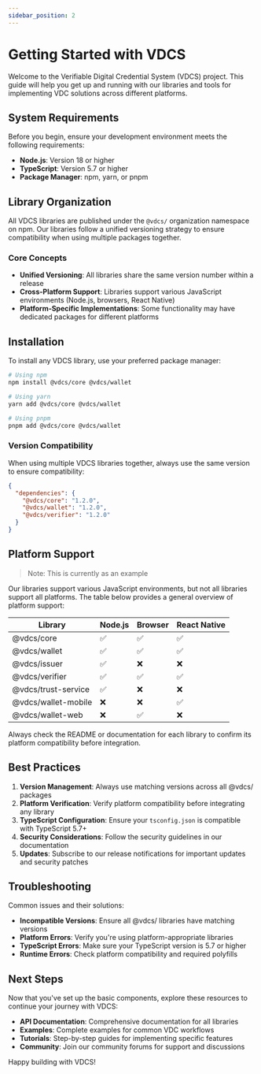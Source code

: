 ```yaml
---
sidebar_position: 2
---
```


# Getting Started with VDCS

Welcome to the Verifiable Digital Credential System (VDCS) project. This guide will help you get up and running with our libraries and tools for implementing VDC solutions across different platforms.

## System Requirements

Before you begin, ensure your development environment meets the following requirements:

- **Node.js**: Version 18 or higher
- **TypeScript**: Version 5.7 or higher
- **Package Manager**: npm, yarn, or pnpm

## Library Organization

All VDCS libraries are published under the `@vdcs/` organization namespace on npm. Our libraries follow a unified versioning strategy to ensure compatibility when using multiple packages together.

### Core Concepts

- **Unified Versioning**: All libraries share the same version number within a release
- **Cross-Platform Support**: Libraries support various JavaScript environments (Node.js, browsers, React Native)
- **Platform-Specific Implementations**: Some functionality may have dedicated packages for different platforms

## Installation

To install any VDCS library, use your preferred package manager:

```bash
# Using npm
npm install @vdcs/core @vdcs/wallet

# Using yarn
yarn add @vdcs/core @vdcs/wallet

# Using pnpm
pnpm add @vdcs/core @vdcs/wallet
```

### Version Compatibility

When using multiple VDCS libraries together, always use the same version to ensure compatibility:

```json
{
  "dependencies": {
    "@vdcs/core": "1.2.0",
    "@vdcs/wallet": "1.2.0",
    "@vdcs/verifier": "1.2.0"
  }
}
```

## Platform Support

> Note: This is currently as an example

Our libraries support various JavaScript environments, but not all libraries support all platforms. The table below provides a general overview of platform support:

| Library             | Node.js | Browser | React Native |
| ------------------- | ------- | ------- | ------------ |
| @vdcs/core          | ✅      | ✅      | ✅           |
| @vdcs/wallet        | ✅      | ✅      | ✅           |
| @vdcs/issuer        | ✅      | ❌      | ❌           |
| @vdcs/verifier      | ✅      | ✅      | ✅           |
| @vdcs/trust-service | ✅      | ❌      | ❌           |
| @vdcs/wallet-mobile | ❌      | ❌      | ✅           |
| @vdcs/wallet-web    | ❌      | ✅      | ❌           |

Always check the README or documentation for each library to confirm its platform compatibility before integration.

## Best Practices

1. **Version Management**: Always use matching versions across all @vdcs/ packages
2. **Platform Verification**: Verify platform compatibility before integrating any library
3. **TypeScript Configuration**: Ensure your `tsconfig.json` is compatible with TypeScript 5.7+
4. **Security Considerations**: Follow the security guidelines in our documentation
5. **Updates**: Subscribe to our release notifications for important updates and security patches

## Troubleshooting

Common issues and their solutions:

- **Incompatible Versions**: Ensure all @vdcs/ libraries have matching versions
- **Platform Errors**: Verify you're using platform-appropriate libraries
- **TypeScript Errors**: Make sure your TypeScript version is 5.7 or higher
- **Runtime Errors**: Check platform compatibility and required polyfills

## Next Steps

Now that you've set up the basic components, explore these resources to continue your journey with VDCS:

- **API Documentation**: Comprehensive documentation for all libraries
- **Examples**: Complete examples for common VDC workflows
- **Tutorials**: Step-by-step guides for implementing specific features
- **Community**: Join our community forums for support and discussions

Happy building with VDCS!
